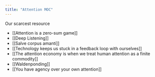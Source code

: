 ```yaml
---
title: "Attention MOC"
---
```

Our scarcest resource
+ [[Attention is a zero-sum game]]
+ [[Deep Listening]]
+ [[Salve corpus amanti]]
+ [[Technology keeps us stuck in a feedback loop with ourselves]]
+ [[The attention economy is when we treat human attention as a finite commodity]]
+ [[Waldenponding]]
+ [[You have agency over your own attention]]